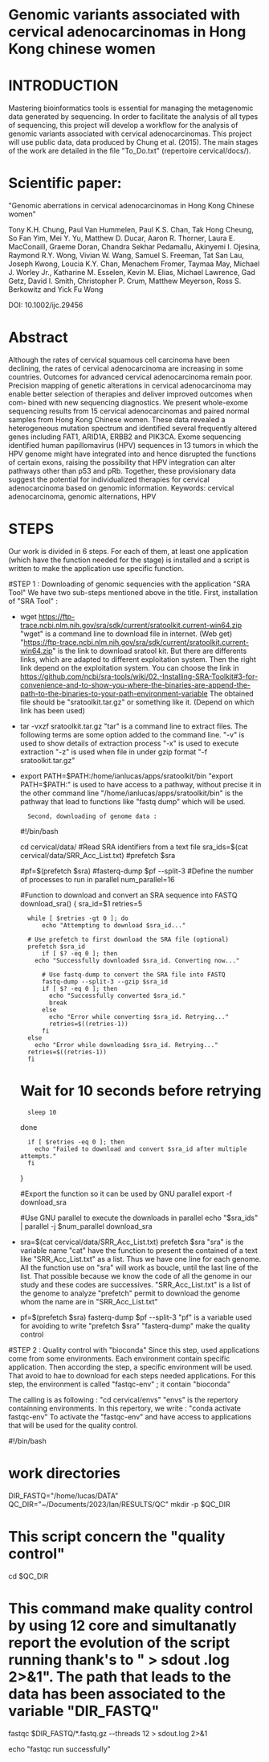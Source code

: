 # Genomic variants associated with cervical adenocarcinomas in Hong Kong chinese women

# INTRODUCTION
Mastering bioinformatics tools is essential for managing the metagenomic data generated by sequencing.
In order to facilitate the analysis of all types of sequencing, this project will develop a workflow for the analysis of genomic variants associated with cervical adenocarcinomas.
This project will use public data, data produced by Chung et al. (2015). The main stages of the work are detailed in the file "To_Do.txt" (repertoire cervical/docs/).

# Scientific paper:

"Genomic aberrations in cervical adenocarcinomas in Hong Kong Chinese women"

Tony K.H. Chung, Paul Van Hummelen, Paul K.S. Chan, Tak Hong Cheung, So Fan Yim, Mei Y. Yu, Matthew D. Ducar, Aaron R. Thorner, Laura E. MacConaill, Graeme Doran, Chandra Sekhar Pedamallu, Akinyemi I. Ojesina, Raymond R.Y. Wong, Vivian W. Wang, Samuel S. Freeman, Tat San Lau, Joseph Kwong, Loucia K.Y. Chan, Menachem Fromer, Taymaa May, Michael J. Worley Jr., Katharine M. Esselen, Kevin M. Elias, Michael Lawrence, Gad Getz, David I. Smith, Christopher P. Crum, Matthew Meyerson, Ross S. Berkowitz and Yick Fu Wong

DOI: 10.1002/ijc.29456 

# Abstract
Although the rates of cervical squamous cell carcinoma have been declining, the rates of cervical adenocarcinoma are increasing in some countries. Outcomes for advanced cervical adenocarcinoma remain poor. Precision mapping of genetic alterations in cervical adenocarcinoma may enable better selection of therapies and deliver improved outcomes when com-
bined with new sequencing diagnostics. We present whole-exome sequencing results from 15 cervical adenocarcinomas and paired normal samples from Hong Kong Chinese women. These data revealed a heterogeneous mutation spectrum and identified several frequently altered genes including FAT1, ARID1A, ERBB2 and PIK3CA. Exome sequencing identified human papillomavirus (HPV) sequences in 13 tumors in which the HPV genome might have integrated into and hence disrupted the functions of certain exons, raising the possibility that HPV integration can alter pathways other than p53 and pRb. Together, these provisionary data suggest the potential for individualized therapies for cervical adenocarcinoma based on
genomic information.
Keywords: cervical adenocarcinoma, genomic alternations, HPV


# STEPS
Our work is divided in 6 steps. For each of them, at least one application (which have the function needed for the stage) is installed and a script is written to make the application use specific function.

#STEP 1 : Downloading of genomic sequencies with the application "SRA Tool" 
We have two sub-steps mentioned above in the title. 
	First, installation of "SRA Tool" : 

* wget https://ftp-trace.ncbi.nlm.nih.gov/sra/sdk/current/sratoolkit.current-win64.zip
	"wget" is a command line to download file in internet. (Web get)
	"https://ftp-trace.ncbi.nlm.nih.gov/sra/sdk/current/sratoolkit.current-win64.zip" is the link to download sratool kit. But there are differents links, which are adapted to different exploitation system. Then the right link depend on the exploitation system. You can choose the link in https://github.com/ncbi/sra-tools/wiki/02.-Installing-SRA-Toolkit#3-for-convenience-and-to-show-you-where-the-binaries-are-append-the-path-to-the-binaries-to-your-path-environment-variable
	The obtained file should be "sratoolkit.tar.gz" or something like it. (Depend on which link has been used)

* tar -vxzf sratoolkit.tar.gz
	"tar" is a command line to extract files. The following terms are some option added to the command line.
	"-v" is used to show details of extraction process
	"-x" is used to execute extraction
	"-z" is used when file in under gzip format
	"-f sratoolkit.tar.gz" 

* export PATH=$PATH:/home/ianlucas/apps/sratoolkit/bin
        "export PATH=$PATH:" is used to have access to a pathway, without precise it in the other command line
        "/home/ianlucas/apps/sratoolkit/bin" is the pathway that lead to functions like "fastq dump" which will be used.


        Second, downloading of genome data :
	 #!/bin/bash

	 cd cervical/data/
	 #Read SRA identifiers from a text file
	 sra_ids=$(cat cervical/data/SRR_Acc_List.txt)
	 #prefetch $sra

	 #pf=$(prefetch $sra)
	 #fasterq-dump $pf --split-3
	 #Define the number of processes to run in parallel
	 num_parallel=16

	 #Function to download and convert an SRA sequence into FASTQ
	 download_sra() {
	    sra_id=$1
	    retries=5

	    while [ $retries -gt 0 ]; do
	        echo "Attempting to download $sra_id..."

        # Use prefetch to first download the SRA file (optional)
        prefetch $sra_id
	        if [ $? -eq 0 ]; then
		  echo "Successfully downloaded $sra_id. Converting now..."

			# Use fastq-dump to convert the SRA file into FASTQ
			fastq-dump --split-3 --gzip $sra_id
			if [ $? -eq 0 ]; then
			  echo "Successfully converted $sra_id."
			  break
			else
			  echo "Error while converting $sra_id. Retrying..."
			  retries=$((retries-1))
			fi
		else
		  echo "Error while downloading $sra_id. Retrying..."
		retries=$((retries-1))
		fi

	# Wait for 10 seconds before retrying
        sleep 10
	done

		if [ $retries -eq 0 ]; then
		  echo "Failed to download and convert $sra_id after multiple attempts."
		fi
	}

	#Export the function so it can be used by GNU parallel
	export -f download_sra

	#Use GNU parallel to execute the downloads in parallel
	echo "$sra_ids" | parallel -j $num_parallel download_sra



* sra=$(cat cervical/data/SRR_Acc_List.txt)
  prefetch $sra
	"sra" is the variable name
	"cat" have the function to present the contained of a text like "SRR_Acc_List.txt" as a list. Thus we have one line for each genome. All the function use on "sra" will work as boucle, until the last line of the list. That possible because we know the code of all the genome in our study and these codes are successives.
	"SRR_Acc_List.txt" is a list of the genome to analyze
	"prefetch" permit to download the genome whom the name are in "SRR_Acc_List.txt"

* pf=$(prefetch $sra)
  fasterq-dump $pf --split-3
	"pf" is a variable used for avoiding to write "prefetch $sra"
	"fasterq-dump" make the quality control


#STEP 2 : Quality control with "bioconda"
Since this step, used applications come from some environments. Each environment contain specific application. Then according the step, a specific environment will be used.
That avoid to hae to download for each steps needed applications.
For this step, the environment is called "fastqc-env" ; it contain "bioconda"

The calling is as following : 
"cd cervical/envs"
	"envs" is the repertory containning environments. In this repertory, we write :
"conda activate fastqc-env"
	To activate the "fastqc-env" and have access to applications that will be used for the quality control. 




#!/bin/bash

# work directories
DIR_FASTQ="/home/lucas/DATA"
QC_DIR="~/Documents/2023/Ian/RESULTS/QC"
mkdir -p $QC_DIR
# This script concern the "quality control"
cd $QC_DIR
# This command make quality control by using 12 core and simultanatly report the evolution of the script running thank's to " > sdout .log 2>&1". The path that leads to the data has been associated to the variable "DIR_FASTQ"
fastqc $DIR_FASTQ/*.fastq.gz --threads 12 > sdout.log 2>&1

echo "fastqc run successfully"
